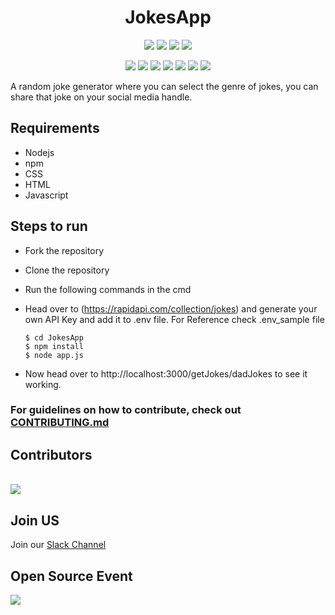 <h1 align="center">JokesApp</h1>

<p align="center">
<a href="https://github.com/ExpressHermes/JokesApp"><img src="https://img.shields.io/badge/Open%20Source-%F0%9F%A4%8D-Green"></a>
<a href="https://github.com/ExpressHermes/JokesApp"><img src="https://img.shields.io/badge/Built%20by-developers%20%3C%2F%3E-0059b3"></a>
<a href="https://github.com/ExpressHermes/JokesApp"><img src="https://img.shields.io/static/v1.svg?label=Contributions&message=Welcome&color=yellow"></a>
<a href="https://github.com/ExpressHermes/JokesApp"><img src="https://img.shields.io/badge/maintenance-yes-brightgreen"></a>
</p>

<p align="center">
<a href="https://github.com/ExpressHermes/JokesApp/stargazers"><img src="https://img.shields.io/github/stars/ExpressHermes/JokesApp?color=0059b3"></a>
<a href="https://github.com/ExpressHermes/JokesApp/network/members"><img src="https://img.shields.io/github/forks/ExpressHermes/JokesApp?color=yellow"></a>
<a href="https://github.com/ExpressHermes/JokesApp/graphs/contributors"><img src="https://img.shields.io/github/contributors/ExpressHermes/JokesApp?color=brightgreen"></a>
<a href="https://github.com/ExpressHermes/JokesApp/issues"><img src="https://img.shields.io/github/issues/ExpressHermes/JokesApp?color=0059b3"></a>
<a href="https://github.com/ExpressHermes/JokesApp/issues?q=is%3Aissue+is%3Aclosed"><img src="https://img.shields.io/github/issues-closed-raw/ExpressHermes/JokesApp?color=yellow"></a>
<a href="https://github.com/ExpressHermes/JokesApp/pulls"><img src="https://img.shields.io/github/issues-pr/ExpressHermes/JokesApp?color=brightgreen"></a>
<a href="https://github.com/ExpressHermes/JokesApp/issues?q=is%3Apr+is%3Aclosed"><img src="https://img.shields.io/github/issues-pr-closed-raw/ExpressHermes/JokesApp?color=0059b3"></a>
</p>
A random joke generator where you can select the genre of jokes, you can share that joke on your social media handle.

## Requirements

- Nodejs
- npm
- CSS
- HTML
- Javascript

## Steps to run

- Fork the repository
- Clone the repository
- Run the following commands in the cmd
- Head over to (https://rapidapi.com/collection/jokes) and generate your own API Key and add it to .env file.
  For Reference check .env_sample file

  ```
  $ cd JokesApp
  $ npm install
  $ node app.js
  ```

- Now head over to http://localhost:3000/getJokes/dadJokes to see it working.

### For guidelines on how to contribute, check out [CONTRIBUTING.md](https://github.com/ExpressHermes/JokesApp/blob/master/CONTRIBUTING.md)

## Contributors

<br>
<a href="https://github.com/ExpressHermes/JokesApp/graphs/contributors">
  <img src="https://contrib.rocks/image?repo=ExpressHermes/JokesApp" />
</a>
<br>

## Join US

Join our [Slack Channel](https://expresshermes-kwoc21.slack.com/join/shared_invite/zt-zrefahmo-NcRHial9jkoZrzZEcFMMTA#/shared-invite/email)

## Open Source Event

<img  src="https://vchrombiediary.files.wordpress.com/2017/12/screenshot-from-2017-12-05-17-02-03-another-copy-e1512483232128.png" href="https://kwoc.kossiitkgp.org/">
